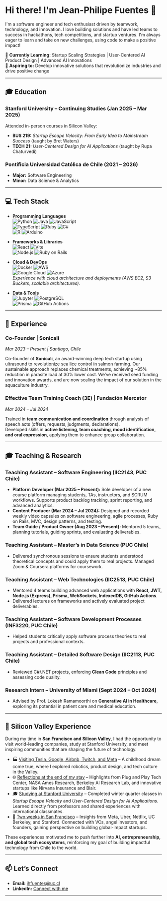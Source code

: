 # Hi there! I'm Jean-Philipe Fuentes 👋

I'm a software engineer and tech enthusiast driven by teamwork, technology, and innovation. I love building solutions and have led teams to success in hackathons, tech competitions, and startup ventures. I'm always eager to learn and take on new challenges, using code to make a positive impact!

🌱 **Currently Learning:** Startup Scaling Strategies | User-Centered AI Product Design | Advanced AI Innovations  
🚀 **Aspiring to:** Develop innovative solutions that revolutionize industries and drive positive change

---

## 🎓 Education

### Stanford University – Continuing Studies (Jan 2025 – Mar 2025)  
Attended in-person courses in Silicon Valley:  
- **BUS 219:** *Startup Escape Velocity: From Early Idea to Mainstream Success* (taught by Bret Waters)  
- **TECH 21:** *User-Centered Design for AI Applications* (taught by Rupa Chaturvedi)  

### Pontificia Universidad Católica de Chile (2021 – 2026)  
- **Major:** Software Engineering  
- **Minor:** Data Science & Analytics  

---

## 💻 Tech Stack

- **Programming Languages**  
  ![Python](https://img.shields.io/badge/Python-3776AB?logo=python&logoColor=fff) ![Java](https://img.shields.io/badge/Java-007396?logo=java&logoColor=white) ![JavaScript](https://img.shields.io/badge/JavaScript-F7DF1E?logo=javascript&logoColor=000)  
  ![TypeScript](https://img.shields.io/badge/TypeScript-3178C6?logo=typescript&logoColor=fff) ![Ruby](https://img.shields.io/badge/Ruby-CC342D?logo=ruby&logoColor=fff) ![C#](https://img.shields.io/badge/C%23-239120?logo=c-sharp&logoColor=fff)  
  ![R](https://img.shields.io/badge/R-276DC3?logo=r&logoColor=fff) ![Arduino](https://img.shields.io/badge/Arduino-00979D?logo=arduino&logoColor=fff)

- **Frameworks & Libraries**  
  ![React](https://img.shields.io/badge/React-%2320232a.svg?logo=react&logoColor=%2361DAFB) ![Vite](https://img.shields.io/badge/Vite-646CFF?logo=vite&logoColor=fff)  
  ![Node.js](https://img.shields.io/badge/Node.js-339933?logo=nodedotjs&logoColor=fff) ![Ruby on Rails](https://img.shields.io/badge/Ruby_on_Rails-CC0000?logo=ruby-on-rails&logoColor=fff)

- **Cloud & DevOps**  
  ![Docker](https://img.shields.io/badge/Docker-2496ED?logo=docker&logoColor=fff) ![AWS](https://custom-icon-badges.demolab.com/badge/AWS-%23FF9900.svg?logo=aws&logoColor=white)  
  ![Google Cloud](https://img.shields.io/badge/Google_Cloud-4285F4?logo=google-cloud&logoColor=fff) ![Azure](https://img.shields.io/badge/Microsoft_Azure-0078D4?logo=microsoft-azure&logoColor=fff)  
  *Experience with cloud architecture and deployments (AWS EC2, S3 Buckets, scalable architectures).*

- **Data & Tools**  
  ![Jupyter](https://img.shields.io/badge/Jupyter-F37626?logo=jupyter&logoColor=fff) ![PostgreSQL](https://img.shields.io/badge/PostgreSQL-336791?logo=postgresql&logoColor=fff)  
  ![Prisma](https://img.shields.io/badge/Prisma-2D3748?logo=prisma&logoColor=fff) ![GitHub Actions](https://img.shields.io/badge/GitHub_Actions-2088FF?logo=github-actions&logoColor=fff)

---

## 💼 Experience

### Co-Founder | Sonicali  
_Mar 2023 – Present | Santiago, Chile_

Co-founder of **Sonicali**, an award-winning deep tech startup using ultrasound to revolutionize sea lice control in salmon farming. Our sustainable approach replaces chemical treatments, achieving ~85% reduction in parasite load at 30% lower cost. We’ve received seed funding and innovation awards, and are now scaling the impact of our solution in the aquaculture industry.

### Effective Team Training Coach (3E) | Fundación Mercator  
_Mar 2024 – Jul 2024_

Trained in **team communication and coordination** through analysis of speech acts (offers, requests, judgments, declarations).  
Developed skills in **active listening, team coaching, mood identification, and oral expression**, applying them to enhance group collaboration.

---

## 🎓 Teaching & Research

### Teaching Assistant – Software Engineering (IIC2143, PUC Chile)  
- **Platform Developer (Mar 2025 – Present):** Sole developer of a new course platform managing students, TAs, instructors, and SCRUM workflows. Supports product backlog tracking, sprint reporting, and advanced analytics.  
- **Content Producer (Mar 2024 – Jul 2024):** Designed and recorded weekly video capsules on software engineering, agile processes, Ruby on Rails, MVC, design patterns, and testing.  
- **Team Guide / Product Owner (Aug 2023 – Present):** Mentored 5 teams, planning tutorials, guiding sprints, and evaluating deliverables.

### Teaching Assistant – Master’s in Data Science (PUC Chile)  
- Delivered synchronous sessions to ensure students understood theoretical concepts and could apply them to real projects. Managed Zoom & Coursera platforms for coursework.

### Teaching Assistant – Web Technologies (IIC2513, PUC Chile)  
- Mentored 4 teams building advanced web applications with **React, JWT, Node.js (Express), Prisma, WebSockets, IndexedDB, GitHub Actions**.  
- Delivered lectures on frameworks and actively evaluated project deliverables.

### Teaching Assistant – Software Development Processes (INF3220, PUC Chile)  
- Helped students critically apply software process theories to real projects and professional contexts.

### Teaching Assistant – Detailed Software Design (IIC2113, PUC Chile)  
- Reviewed C#/.NET projects, enforcing **Clean Code** principles and assessing code quality.

### Research Intern – University of Miami (Sept 2024 – Oct 2024)  
- Advised by Prof. Lokesh Ramamoorthi on **Generative AI in Healthcare**, exploring its potential in patient care and medical education.

---

## 🌉 Silicon Valley Experience

During my time in **San Francisco and Silicon Valley**, I had the opportunity to visit world-leading companies, study at Stanford University, and meet inspiring communities that are shaping the future of technology.  

- 🏭 [Visiting Tesla, Google, Airbnb, Twitch, and Meta](https://www.linkedin.com/feed/update/urn:li:activity:7299158977752301568/) – A childhood dream come true, where I explored robotics, product design, and tech culture in the Valley.  
- 🌐 [Reflections at the end of my stay](https://www.linkedin.com/posts/jean-philipe-fuentes-bordagaray_my-stay-in-san-francisco-has-come-to-an-end-activity-7303192440310489088-Pt1z) – Highlights from Plug and Play Tech Center, NASA Ames Research, Berkeley AI Research Lab, and innovative startups like Nirvana Insurance and Blair.  
- 🎓 [Studying at Stanford University](https://www.linkedin.com/posts/jean-philipe-fuentes-bordagaray_i-studied-at-stanford-university-yesterday-activity-7305670943756996608-9LFX) – Completed winter quarter classes in *Startup Escape Velocity* and *User-Centered Design for AI Applications*. Learned directly from professors and shared experiences with international classmates.  
- 🌉 [Two weeks in San Francisco](https://www.linkedin.com/posts/jean-philipe-fuentes-bordagaray_almost-two-weeks-in-san-francisco-and-i-activity-7296052877855186944-jp08) – Insights from Meta, Uber, Netflix, UC Berkeley, and Stanford. Connected with VCs, angel investors, and founders, gaining perspective on building global-impact startups.  

These experiences motivated me to push further into **AI, entrepreneurship, and global tech ecosystems**, reinforcing my goal of building impactful technology from Chile to the world.

---

## 📫 Let’s Connect

- **Email:** jhfuentes@uc.cl  
- **LinkedIn:** [Connect with me](https://www.linkedin.com/in/jean-philipe-fuentes-bordagaray/)  

---
